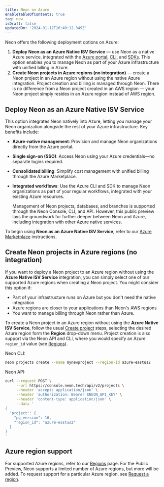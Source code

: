 ```yaml
---
title: Neon on Azure
enableTableOfContents: true
tag: new
isDraft: false
updatedOn: '2024-01-12T16:49:12.349Z'
---
```


<PublicPreview/>

Neon offers the following deployment options on Azure:

1. **Deploy Neon as an Azure Native ISV Service** — use Neon as a native Azure service, integrated with the [Azure portal](https://portal.azure.com/#home), [CLI](https://learn.microsoft.com/en-us/cli/azure/), and [SDKs](https://azure.microsoft.com/en-us/downloads/). This option enables you to manage Neon as part of your Azure infrastructure with unified billing in Azure.
2. **Create Neon projects in Azure regions (no integration)** — create a Neon project in an Azure region without using the native Azure integration. Project creation and billing is managed through Neon. There is no difference from a Neon project created in an AWS region — your Neon project simply resides in an Azure region instead of AWS region.

## Deploy Neon as an Azure Native ISV Service

This option integrates Neon natively into Azure, letting you manage your Neon organization alongside the rest of your Azure infrastructure. Key benefits include:

- **Azure-native management**: Provision and manage Neon organizations directly from the Azure portal.
- **Single sign-on (SSO)**: Access Neon using your Azure credentials—no separate logins required.
- **Consolidated billing**: Simplify cost management with unified billing through the Azure Marketplace.
- **Integrated workflows**: Use the Azure CLI and SDK to manage Neon organizations as part of your regular workflows, integrated with your existing Azure resources.

    <Admonition type="note">
    Management of Neon projects, databases, and branches is supported through the Neon Console, CLI, and API. However, this public preview lays the groundwork for further deeper between Neon and Azure, including integration with other Azure native services.
    </Admonition>

To begin using **Neon as an Azure Native ISV Service**, refer to our [Azure Marketplace](/docs/introduction/billing-azure-marketplace) instructions.

## Create Neon projects in Azure regions (no integration)

If you want to deploy a Neon project to an Azure region without using the **Azure Native ISV Service** integration, you can simply select one of our supported Azure regions when creating a Neon project. You might consider this option if:

- Part of your infrastructure runs on Azure but you don't need the native integration
- Azure regions are closer to your applications than Neon's AWS regions
- You want to manage billing through Neon rather than Azure.

To create a Neon project in an Azure region without using the **Azure Native ISV Service**, follow the usual [Create project](https://neon.tech/docs/manage/projects#create-a-project) steps, selecting the desired Azure region form the **Region** drop-down menu. Project creation is also support via the Neon API and CLI, where you would specify an Azure `region_id` value (see [Regions](/docs/introduction/regions)).

Neon CLI:

```bash
neon projects create --name mynewproject --region-id azure-eastus2
```

Neon API:

```bash
curl --request POST \
     --url https://console.neon.tech/api/v2/projects \
     --header 'accept: application/json' \
     --header 'authorization: Bearer $NEON_API_KEY' \
     --header 'content-type: application/json' \
     --data '
{
  "project": {
    "pg_version": 16,
    "region_id": "azure-eastus2"
  }
}
'
```

## Azure region support

For supported Azure regions, refer to our [Regions](/docs/introduction/regions) page. For the Public Preview, Neon supports a limited number of Azure regions, but more will be added. To request support for a particular Azure region, see [Request a region](/docs/introduction/regions#request-a-region).
